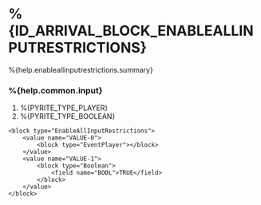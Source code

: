 # %{ID_ARRIVAL_BLOCK_ENABLEALLINPUTRESTRICTIONS}

%{help.enableallinputrestrictions.summary}

### %{help.common.input}

1. %{PYRITE_TYPE_PLAYER}
2. %{PYRITE_TYPE_BOOLEAN}

```
<block type="EnableAllInputRestrictions">
    <value name="VALUE-0">
        <block type="EventPlayer"></block>
    </value>
    <value name="VALUE-1">
        <block type="Boolean">
            <field name="BOOL">TRUE</field>
        </block>
    </value>
</block>
```